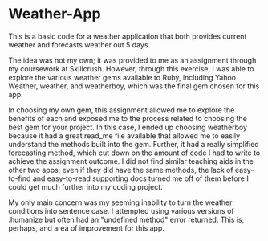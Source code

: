 # Weather-App
This is a basic code for a weather application that both provides current weather and forecasts weather out 5 days. 

The idea was not my own; it was provided to me as an assignment through my coursework at Skillcrush. However, through this
exercise, I was able to explore the various weather gems available to Ruby, including Yahoo Weather, weather, and weatherboy, 
which was the final gem chosen for this app. 

In choosing my own gem, this assignment allowed me to explore the benefits of each and exposed me to the process related to 
choosing the best gem for your project. In this case, I ended up choosing weatherboy because it had a great read_me file 
available that allowed me to easily understand the methods built into the gem. Further, it had a really simplified forecasting
method, which cut down on the amount of code I had to write to achieve the assignment outcome. I did not find similar teaching 
aids in the other two apps; even if they did have the same methods, the lack of easy-to-find and easy-to-read supporting docs 
turned me off of them before I could get much further into my coding project.

My only main concern was my seeming inability to turn the weather conditions into sentence case. I attempted using various
versions of .humanize but often had an "undefined method" error returned. This is, perhaps, and area of improvement for this
app.
